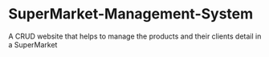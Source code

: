 # SuperMarket-Management-System
A CRUD website that helps to manage the products and their clients detail in a SuperMarket 
